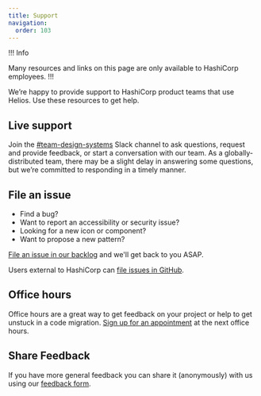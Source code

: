 ```yaml
---
title: Support
navigation:
  order: 103
---
```


!!! Info

Many resources and links on this page are only available to HashiCorp employees.
!!!

We’re happy to provide support to HashiCorp product teams that use Helios. Use these resources to get help.

## Live support

Join the [#team-design-systems](https://hashicorp.slack.com/archives/C7KTUHNUS) Slack channel to ask questions, request and provide feedback, or start a conversation with our team. As a globally-distributed team, there may be a slight delay in answering some questions, but we’re committed to responding in a timely manner.

## File an issue

 * Find a bug? 
 * Want to report an accessibility or security issue? 
 * Looking for a new icon or component?  
 * Want to propose a new pattern?

[File an issue in our backlog](https://go.hashi.co/hds-support) and we'll get back to you ASAP.

Users external to HashiCorp can [file issues in GitHub](https://github.com/hashicorp/design-system/issues/new/choose).

## Office hours

Office hours are a great way to get feedback on your project or help to get unstuck in a code migration. [Sign up for an appointment](https://docs.google.com/document/d/1LdyQznltt4VCbGGGDuDkARRRKXI4laCHxHhY8dJy4wE/edit?usp=sharing) at the next office hours.

## Share Feedback

If you have more general feedback you can share it (anonymously) with us using our [feedback form](https://go.hashi.co/hds-feedback).
